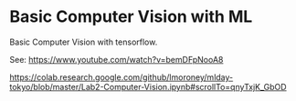 # Basic Computer Vision with ML
Basic Computer Vision with tensorflow.

See:
https://www.youtube.com/watch?v=bemDFpNooA8

https://colab.research.google.com/github/lmoroney/mlday-tokyo/blob/master/Lab2-Computer-Vision.ipynb#scrollTo=qnyTxjK_GbOD
